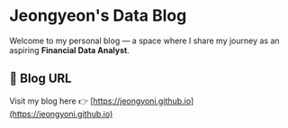 # Jeongyeon's Data Blog

Welcome to my personal blog — a space where I share my journey as an aspiring **Financial Data Analyst**.

## 🔗 Blog URL

Visit my blog here 👉 [https://jeongyoni.github.io](https://jeongyoni.github.io)

